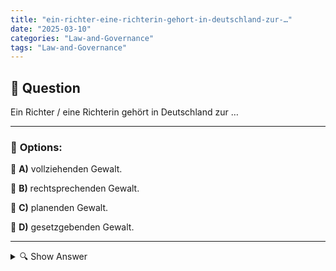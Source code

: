 ```yaml
---
title: "ein-richter-eine-richterin-gehort-in-deutschland-zur-…"
date: "2025-03-10"
categories: "Law-and-Governance"
tags: "Law-and-Governance"
---
```


## 📌 **Question**

Ein Richter / eine Richterin gehört in Deutschland zur …



---

### 📝 **Options:**

🔘 **A)** vollziehenden Gewalt.

🔘 **B)** rechtsprechenden Gewalt.

🔘 **C)** planenden Gewalt.

🔘 **D)** gesetzgebenden Gewalt.

---

<details>
  <summary>🔍 Show Answer</summary>

  <p>
💡  <b>Correct Answer:</b>  b
  </p>
  <p>
    📖<b>Explanation:</b>
    In Deutschland basiert die Gewaltenteilung auf der Trennung von drei Hauptgewalten: der gesetzgebenden, der vollziehenden und der rechtsprechenden Gewalt. Die **gesetzgebende Gewalt** liegt beim Parlament, das Gesetze erlässt. Die **vollziehende Gewalt** umfasst die Regierung und Verwaltung, die Gesetze umsetzen. Die **rechtsprechende Gewalt** wird von den unabhängigen Gerichten wahrgenommen, die Rechtsstreitigkeiten entscheiden und die Einhaltung der Gesetze überwachen. Diese Aufteilung sichert die gegenseitige Kontrolle und verhindert Machtkonzentration. Begriffe wie **planende Gewalt** sind in diesem Kontext nicht üblich.
  </p>
</details>
